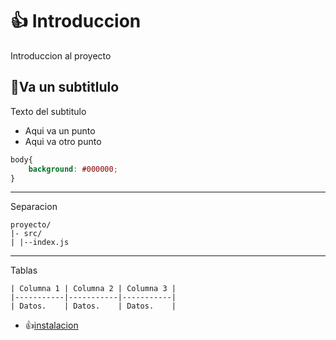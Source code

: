 # 👍 Introduccion
Introduccion al proyecto

## 🚀Va un subtitlulo
Texto del subtitulo
- Aqui va un punto
- Aqui va otro punto

```css
body{
    background: #000000;
}
```

---
Separacion

```plaintext
proyecto/
|- src/
| |--index.js
```

---

Tablas
```plaintext
| Columna 1 | Columna 2 | Columna 3 |
|-----------|-----------|-----------|
| Datos.    | Datos.    | Datos.    |

```

- 👍[instalacion](instalacion.md)